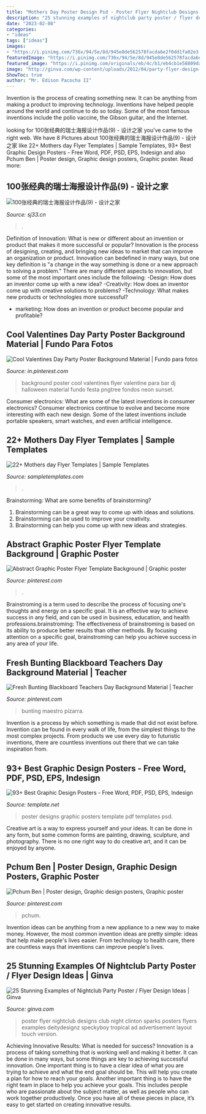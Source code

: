 ```yaml
---
title: "Mothers Day Poster Design Psd - Poster Flyer Nightclub Designs Club Night Clinton Sparks Posters Flyers Examples Deitydesignz Speckyboy Tropical Ad Advertisement Layout Touch Version"
description: "25 stunning examples of nightclub party poster / flyer design ideas"
date: "2023-02-08"
categories:
- "ideas"
tags: ["ideas"]
images:
- "https://i.pinimg.com/736x/94/5e/8d/945e8de562578facda6e2f0dd1fa02e3.jpg"
featuredImage: "https://i.pinimg.com/736x/94/5e/8d/945e8de562578facda6e2f0dd1fa02e3.jpg"
featured_image: "https://i.pinimg.com/originals/eb/4c/b1/eb4cb1e58809da9031e3ab75ba0963b4.jpg"
image: "http://ginva.com/wp-content/uploads/2012/04/party-flyer-design-examples-9.jpg"
ShowToc: true
author: "Mr. Edison Pacocha II"
---
```



Invention is the process of creating something new. It can be anything from making a product to improving technology. Inventions have helped people around the world and continue to do so today. Some of the most famous inventions include the polio vaccine, the Gibson guitar, and the Internet.

	

		
looking for 100张经典的瑞士海报设计作品(9) - 设计之家 you've came to the right web. We have 8 Pictures about 100张经典的瑞士海报设计作品(9) - 设计之家 like 22+ Mothers day Flyer Templates | Sample Templates, 93+ Best Graphic Design Posters - Free Word, PDF, PSD, EPS, Indesign and also Pchum Ben | Poster design, Graphic design posters, Graphic poster. Read more:
		
    
## 100张经典的瑞士海报设计作品(9) - 设计之家

<img loading=lazy src="https://img.sj33.cn/uploads/allimg/201703/7-1F320161137.jpg" onerror="this.onerror=null;this.src='https://tse3.mm.bing.net/th?id=OIP.rIWdIwEz2TCdowa7IfZFpQHaKm&amp;pid=15.1';" alt="100张经典的瑞士海报设计作品(9) - 设计之家">

_Source: sj33.cn_

>. 

	

Definition of Innovation: What is new or different about an invention or product that makes it more successful or popular?
Innovation is the process of designing, creating, and bringing new ideas to market that can improve an organization or product. Innovation can bedefined in many ways, but one key definition is "a change in the way something is done or a new approach to solving a problem." 
There are many different aspects to innovation, but some of the most important ones include the following: 
-Design: How does an inventor come up with a new idea? 
-Creativity: How does an inventor come up with creative solutions to problems? 
-Technology: What makes new products or technologies more successful? 
- marketing: How does an invention or product become popular and profitable?

    
## Cool Valentines Day Party Poster Background Material | Fundo Para Fotos

<img loading=lazy src="https://i.pinimg.com/736x/94/5e/8d/945e8de562578facda6e2f0dd1fa02e3.jpg" onerror="this.onerror=null;this.src='https://tse3.mm.bing.net/th?id=OIP.WhvESAFPc3NBAZOzyUniVAHaMn&amp;pid=15.1';" alt="Cool Valentines Day Party Poster Background Material | Fundo para fotos">

_Source: in.pinterest.com_

>background poster cool valentines flyer valentine para bar dj halloween material fundo festa pngtree fondos neon sunset. 

	

Consumer electronics: What are some of the latest inventions in consumer electronics?
Consumer electronics continue to evolve and become more interesting with each new design. Some of the latest inventions include portable speakers, smart watches, and even artificial intelligence.

    
## 22+ Mothers Day Flyer Templates | Sample Templates

<img loading=lazy src="https://images.sampletemplates.com/wp-content/uploads/2016/05/03173839/Photoshop-PSD-Mothers-Day-Flyer.jpg" onerror="this.onerror=null;this.src='https://tse4.mm.bing.net/th?id=OIP.-pxlop4lmgPhbpcV1EeyiQHaKM&amp;pid=15.1';" alt="22+ Mothers day Flyer Templates | Sample Templates">

_Source: sampletemplates.com_

>. 

	

Brainstorming: What are some benefits of brainstorming?
1. Brainstorming can be a great way to come up with ideas and solutions.
2. Brainstorming can be used to improve your creativity.
3. Brainstorming can help you come up with new ideas and strategies.

    
## Abstract Graphic Poster Flyer Template Background | Graphic Poster

<img loading=lazy src="https://i.pinimg.com/originals/eb/4c/b1/eb4cb1e58809da9031e3ab75ba0963b4.jpg" onerror="this.onerror=null;this.src='https://tse1.mm.bing.net/th?id=OIP.6pv4HfudUhEj8uYlgzJCiAHaK4&amp;pid=15.1';" alt="Abstract Graphic Poster Flyer Template Background | Graphic poster">

_Source: pinterest.com_

>. 

	

Brainstroming is a term used to describe the process of focusing one's thoughts and energy on a specific goal. It is an effective way to achieve success in any field, and can be used in business, education, and health professions.brainstroming: The effectiveness of brainstroming is based on its ability to produce better results than other methods. By focusing attention on a specific goal, brainstroming can help you achieve success in any area of your life.

    
## Fresh Bunting Blackboard Teachers Day Background Material | Teacher

<img loading=lazy src="https://i.pinimg.com/736x/92/59/65/9259654da727c0f2adcc1721ee1d1c7c.jpg" onerror="this.onerror=null;this.src='https://tse3.mm.bing.net/th?id=OIP.xprFZpksk206zMrc-nb2LwHaEK&amp;pid=15.1';" alt="Fresh Bunting Blackboard Teachers Day Background Material | Teacher">

_Source: pinterest.com_

>bunting maestro pizarra. 

	

Invention is a process by which something is made that did not exist before. Invention can be found in every walk of life, from the simplest things to the most complex projects. From products we use every day to futuristic inventions, there are countless inventions out there that we can take inspiration from.

    
## 93+ Best Graphic Design Posters - Free Word, PDF, PSD, EPS, Indesign

<img loading=lazy src="https://images.template.net/wp-content/uploads/2014/12/561.jpg" onerror="this.onerror=null;this.src='https://tse2.mm.bing.net/th?id=OIP.GL8sCcLIWGX8F__Ynt0PtwHaLa&amp;pid=15.1';" alt="93+ Best Graphic Design Posters - Free Word, PDF, PSD, EPS, Indesign">

_Source: template.net_

>poster designs graphic posters template pdf templates psd. 

	

Creative art is a way to express yourself and your ideas. It can be done in any form, but some common forms are painting, drawing, sculpture, and photography. There is no one right way to do creative art, and it can be enjoyed by anyone.

    
## Pchum Ben | Poster Design, Graphic Design Posters, Graphic Poster

<img loading=lazy src="https://i.pinimg.com/736x/d0/89/1e/d0891ea83cd1c3afec6b765468d2e9d6--cambodia-ben.jpg" onerror="this.onerror=null;this.src='https://tse2.mm.bing.net/th?id=OIP.AmC7iY9ss2CiOwWeTCYqsgHaKl&amp;pid=15.1';" alt="Pchum Ben | Poster design, Graphic design posters, Graphic poster">

_Source: pinterest.com_

>pchum. 

	

Invention ideas can be anything from a new appliance to a new way to make money. However, the most common invention ideas are pretty simple: ideas that help make people's lives easier. From technology to health care, there are countless ways that inventions can improve people's lives.

    
## 25 Stunning Examples Of Nightclub Party Poster / Flyer Design Ideas | Ginva

<img loading=lazy src="http://ginva.com/wp-content/uploads/2012/04/party-flyer-design-examples-9.jpg" onerror="this.onerror=null;this.src='https://tse3.mm.bing.net/th?id=OIP.bhvsj73Zd8yVAbdg20PEvgHaK3&amp;pid=15.1';" alt="25 Stunning Examples of Nightclub Party Poster / Flyer Design Ideas | Ginva">

_Source: ginva.com_

>poster flyer nightclub designs club night clinton sparks posters flyers examples deitydesignz speckyboy tropical ad advertisement layout touch version. 

	

Achieving Innovative Results: What is needed for success?
Innovation is a process of taking something that is working well and making it better. It can be done in many ways, but some things are key to achieving successful innovation. One important thing is to have a clear idea of what you are trying to achieve and what the end goal should be. This will help you create a plan for how to reach your goals. Another important thing is to have the right team in place to help you achieve your goals. This includes people who are passionate about the subject matter, as well as people who can work together productively. Once you have all of these pieces in place, it’s easy to get started on creating innovative results.

